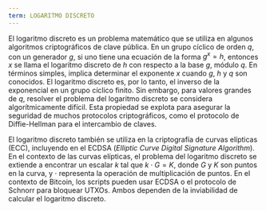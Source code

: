 ```yaml
---
term: LOGARITMO DISCRETO
---
```


El logaritmo discreto es un problema matemático que se utiliza en algunos algoritmos criptográficos de clave pública. En un grupo cíclico de orden $q$, con un generador $g$, si uno tiene una ecuación de la forma $g^x = h$, entonces $x$ se llama el logaritmo discreto de $h$ con respecto a la base $g$, módulo $q$. En términos simples, implica determinar el exponente $x$ cuando $g$, $h$ y $q$ son conocidos. El logaritmo discreto es, por lo tanto, el inverso de la exponencial en un grupo cíclico finito. Sin embargo, para valores grandes de $q$, resolver el problema del logaritmo discreto se considera algorítmicamente difícil. Esta propiedad se explota para asegurar la seguridad de muchos protocolos criptográficos, como el protocolo de Diffie-Hellman para el intercambio de claves.

El logaritmo discreto también se utiliza en la criptografía de curvas elípticas (ECC), incluyendo en el ECDSA (*Elliptic Curve Digital Signature Algorithm*). En el contexto de las curvas elípticas, el problema del logaritmo discreto se extiende a encontrar un escalar $k$ tal que $k \cdot G = K$, donde $G$ y $K$ son puntos en la curva, y $\cdot$ representa la operación de multiplicación de puntos. En el contexto de Bitcoin, los scripts pueden usar ECDSA o el protocolo de Schnorr para bloquear UTXOs. Ambos dependen de la inviabilidad de calcular el logaritmo discreto.
